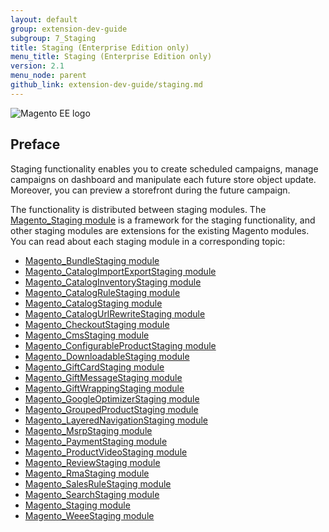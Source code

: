 ```yaml
---
layout: default
group: extension-dev-guide
subgroup: 7_Staging
title: Staging (Enterprise Edition only)
menu_title: Staging (Enterprise Edition only)
version: 2.1
menu_node: parent
github_link: extension-dev-guide/staging.md
---
```


![Magento EE logo]({{site.baseurl}}common/images/ee-only_large.png)

<h2>Preface</h2>

Staging functionality enables you to create scheduled campaigns, manage campaigns on dashboard and manipulate each future store object update. Moreover, you can preview a storefront during the future campaign.

The functionality is distributed between staging modules. The [Magento_Staging module]({{page.baseurl}}extension-dev-guide/staging/Staging.html) is a framework for the staging functionality, and other staging modules are extensions for the existing Magento modules. You can read about each staging module in a corresponding topic:

- [Magento_BundleStaging module]({{page.baseurl}}extension-dev-guide/staging/BundleStaging.html)
- [Magento_CatalogImportExportStaging module]({{page.baseurl}}extension-dev-guide/staging/CatalogImportExportStaging.html)
- [Magento_CatalogInventoryStaging module]({{page.baseurl}}extension-dev-guide/staging/CatalogInventoryStaging.html)
- [Magento_CatalogRuleStaging module]({{page.baseurl}}extension-dev-guide/staging/CatalogRuleStaging.html)
- [Magento_CatalogStaging module]({{page.baseurl}}extension-dev-guide/staging/CatalogStaging.html)
- [Magento_CatalogUrlRewriteStaging module]({{page.baseurl}}extension-dev-guide/staging/CatalogUrlRewriteStaging.html)
- [Magento_CheckoutStaging module]({{page.baseurl}}extension-dev-guide/staging/CheckoutStaging.html)
- [Magento_CmsStaging module]({{page.baseurl}}extension-dev-guide/staging/CmsStaging.html)
- [Magento_ConfigurableProductStaging module]({{page.baseurl}}extension-dev-guide/staging/ConfigurableProductStaging.html)
- [Magento_DownloadableStaging module]({{page.baseurl}}extension-dev-guide/staging/DownloadableStaging.html)
- [Magento_GiftCardStaging module]({{page.baseurl}}extension-dev-guide/staging/GiftCardStaging.html)
- [Magento_GiftMessageStaging module]({{page.baseurl}}extension-dev-guide/staging/GiftMessageStaging.html)
- [Magento_GiftWrappingStaging module]({{page.baseurl}}extension-dev-guide/staging/GiftWrappingStaging.html)
- [Magento_GoogleOptimizerStaging module]({{page.baseurl}}extension-dev-guide/staging/GoogleOptimizerStaging.html)
- [Magento_GroupedProductStaging module]({{page.baseurl}}extension-dev-guide/staging/GroupedProductStaging.html)
- [Magento_LayeredNavigationStaging module]({{page.baseurl}}extension-dev-guide/staging/LayeredNavigationStaging.html)
- [Magento_MsrpStaging module]({{page.baseurl}}extension-dev-guide/staging/MsrpStaging.html)
- [Magento_PaymentStaging module]({{page.baseurl}}extension-dev-guide/staging/PaymentStaging.html)
- [Magento_ProductVideoStaging module]({{page.baseurl}}extension-dev-guide/staging/ProductVideoStaging.html)
- [Magento_ReviewStaging module]({{page.baseurl}}extension-dev-guide/staging/ReviewStaging.html)
- [Magento_RmaStaging module]({{page.baseurl}}extension-dev-guide/staging/RmaStaging.html)
- [Magento_SalesRuleStaging module]({{page.baseurl}}extension-dev-guide/staging/SalesRuleStaging.html)
- [Magento_SearchStaging module]({{page.baseurl}}extension-dev-guide/staging/SearchStaging.html)
- [Magento_Staging module]({{page.baseurl}}extension-dev-guide/staging/Staging.html)
- [Magento_WeeeStaging module]({{page.baseurl}}extension-dev-guide/staging/WeeeStaging.html)
